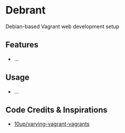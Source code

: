 # Debrant 

Debian-based Vagrant web development setup 

## Features

* ...

## Usage

* ...

## Code Credits & Inspirations

* [10up/varying-vagrant-vagrants](https://github.com/10up/varying-vagrant-vagrants)
